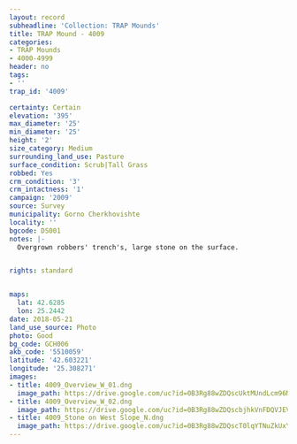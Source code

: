```yaml
---
layout: record
subheadline: 'Collection: TRAP Mounds'
title: TRAP Mound - 4009
categories:
- TRAP Mounds
- 4000-4999
header: no
tags:
- ''
trap_id: '4009'

certainty: Certain
elevation: '395'
max_diameter: '25'
min_diameter: '25'
height: '2'
size_category: Medium
surrounding_land_use: Pasture
surface_condition: Scrub|Tall Grass
robbed: Yes
crm_condition: '3'
crm_intactness: '1'
campaign: '2009'
source: Survey
municipality: Gorno Cherkhovishte
locality: ''
bgcode: DS001
notes: |-
  Overgrown robbers' trench's, large stone on the surface.


rights: standard


maps:
  lat: 42.6285
  lon: 25.2442
date: 2018-05-21
land_use_source: Photo
photo: Good
bg_code: GCH006
akb_code: '5510059'
latitude: '42.603221'
longitude: '25.308271'
images:
- title: 4009_Overview_W_01.dng
  image_path: https://drive.google.com/uc?id=0B3Rg88wZDQscUktMUndLcm96MUE
- title: 4009_Overview_W_02.dng
  image_path: https://drive.google.com/uc?id=0B3Rg88wZDQscbjhkVnFDQVJEVlU
- title: 4009_Stone on West Slope_N.dng
  image_path: https://drive.google.com/uc?id=0B3Rg88wZDQscT0lqYTNuZkUxY1k
---
```

